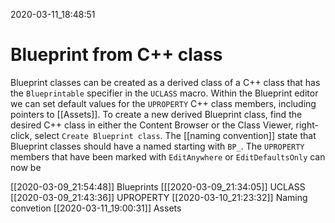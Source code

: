 2020-03-11_18:48:51

# Blueprint from C++ class

Blueprint classes can be created as a derived class of a C++ class that has the `Blueprintable` specifier in the `UCLASS` macro.
Within the Blueprint editor we can set default values for the `UPROPERTY` C++ class members, including pointers to [[Assets]].
To create a new derived Blueprint class, find the desired C++ class in either the Content Browser or the Class Viewer, right-click, select `Create Blueprint class`.
The [[naming convention]] state that Blueprint classes should have a named starting with `BP_`.
The `UPROPERTY` members that have been marked with `EditAnywhere` or `EditDefaultsOnly` can now be 

[[2020-03-09_21:54:48]] Blueprints
[[[2020-03-09_21:34:05]] UCLASS
[[2020-03-09_21:43:36]] UPROPERTY
[[2020-03-10_21:23:32]] Naming convetion
[[2020-03-11_19:00:31]] Assets
